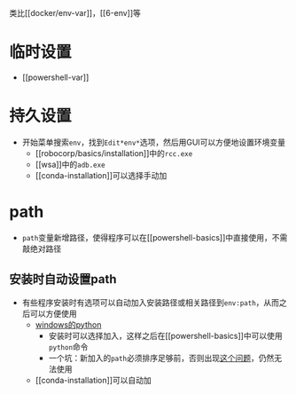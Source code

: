 类比[[docker/env-var]]，[[6-env]]等
# 临时设置
- [[powershell-var]]
# 持久设置
- 开始菜单搜索`env`，找到`Edit*env*`选项，然后用GUI可以方便地设置环境变量
  - [[robocorp/basics/installation]]中的`rcc.exe`
  - [[wsa]]中的`adb.exe`
  - [[conda-installation]]可以选择手动加
# path
- `path`变量新增路径，使得程序可以在[[powershell-basics]]中直接使用，不需敲绝对路径
## 安装时自动设置path
- 有些程序安装时有选项可以自动加入安装路径或相关路径到`env:path`，从而之后可以方便使用
  - [windows的python](https://www.python.org/downloads/windows/)
    - 安装时可以选择加入，这样之后在[[powershell-basics]]中可以使用`python`命令
    - 一个坑：新加入的`path`必须排序足够前，否则出现[这个问题](https://cloud.tencent.com/developer/article/1652685)，仍然无法使用
  - [[conda-installation]]可以自动加